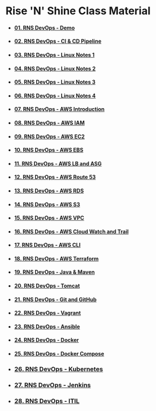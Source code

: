 # **Rise 'N' Shine** Class Material

- #### [**01. RNS DevOps - Demo**](01.RNS-DevOps-Demo)

- #### [**02. RNS DevOps - CI & CD Pipeline**](02.RNS-DevOps-CI-and-CD-Pipeline.pdf)

- #### [**03. RNS DevOps - Linux Notes 1**](03.RNS-DevOps-Linux-Notes-1.pdf)

- #### [**04. RNS DevOps - Linux Notes 2**](04.RNS-DevOps-Linux-Notes-2.pdf)

- #### [**05. RNS DevOps - Linux Notes 3**](05.RNS-DevOps-Linux-Notes-3.pdf)
    
- #### [**06. RNS DevOps - Linux Notes 4**](06.RNS-DevOps-Linux-Notes-4.pdf)

- #### [**07. RNS DevOps - AWS Introduction**](07.RNS-DevOps-AWS-Introduction.pdf)

- #### [**08. RNS DevOps - AWS IAM**]()

- #### [**09. RNS DevOps - AWS EC2**]()

- #### [**10. RNS DevOps - AWS EBS**](10.RNS-DevOps-AWS-EBS.pdf)

- #### [**11. RNS DevOps - AWS LB and ASG**](11.RNS-DevOps-AWS-LB-and-ASG.pdf)

- #### [**12. RNS DevOps - AWS Route 53**](12.RNS-DevOps-AWS-Route-53.pdf)

- #### [**13. RNS DevOps - AWS RDS**](13.RNS-DevOps-AWS-RDS.pdf)

- #### [**14. RNS DevOps - AWS S3**](14.RNS-DevOps-AWS-S3.pdf)

- #### [**15. RNS DevOps - AWS VPC**](15.RNS-DevOps-AWS-VPC.pdf)

- #### [**16. RNS DevOps - AWS Cloud Watch and Trail**](16.RNS-DevOps-AWS-CloudWatch&Trail.pdf)

- #### [**17. RNS DevOps - AWS CLI**](17.RNS-DevOps-AWS-CLI.pdf)

- #### [**18. RNS DevOps - AWS Terraform**](18.RNS-DevOps-AWS-Terraform.pdf)

- #### [**19. RNS DevOps - Java & Maven**](19.RNS-DevOps-Java&Maven.pdf)

- #### [**20. RNS DevOps - Tomcat**](20.RNS-DevOps-Tomcat.pdf)

- #### [**21. RNS DevOps - Git and GitHub**](21.RNS-DevOps-Git&GitHub.pdf)

- #### [**22. RNS DevOps - Vagrant**](22.RNS-DevOps-Vagrant.pdf)

- #### [**23. RNS DevOps - Ansible**](23.RNS-DevOps-Ansible.pdf)

- #### [**24. RNS DevOps - Docker**](24.RNS-DevOps-Docker.pdf)

- #### [**25. RNS DevOps - Docker Compose**](25.RNS-DevOps-Docker-Compose.pdf)

- ### [**26. RNS DevOps - Kubernetes**](26.RNS-DevOps-Kubernetes.pdf)

- ### [**27. RNS DevOps - Jenkins**]()

- ### [**28. RNS DevOps - ITIL**]()

